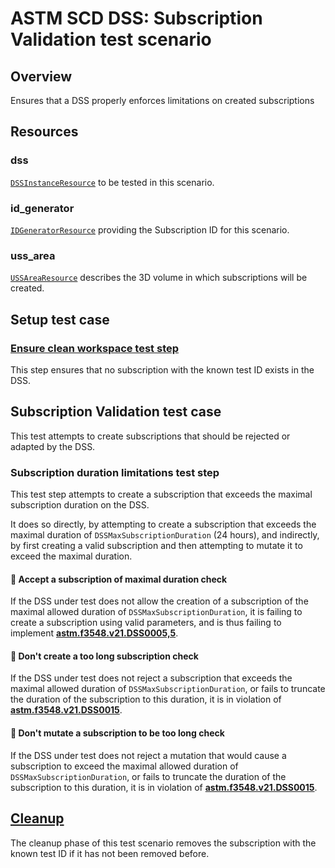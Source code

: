 # ASTM SCD DSS: Subscription Validation test scenario

## Overview

Ensures that a DSS properly enforces limitations on created subscriptions

## Resources

### dss

[`DSSInstanceResource`](../../../../resources/astm/f3548/v21/dss.py) to be tested in this scenario.

### id_generator

[`IDGeneratorResource`](../../../../resources/interuss/id_generator.py) providing the Subscription ID for this scenario.

### uss_area

[`USSAreaResource`](../../../../resources/uss_area.py) describes the 3D volume in which subscriptions will be created.

## Setup test case

### [Ensure clean workspace test step](clean_workspace.md)

This step ensures that no subscription with the known test ID exists in the DSS.

## Subscription Validation test case

This test attempts to create subscriptions that should be rejected or adapted by the DSS.

### Subscription duration limitations test step

This test step attempts to create a subscription that exceeds the maximal subscription duration on the DSS.

It does so directly, by attempting to create a subscription that exceeds the maximal duration of `DSSMaxSubscriptionDuration` (24 hours),
and indirectly, by first creating a valid subscription and then attempting to mutate it to exceed the maximal duration.

#### 🛑 Accept a subscription of maximal duration check

If the DSS under test does not allow the creation of a subscription of the maximal allowed duration of `DSSMaxSubscriptionDuration`,
it is failing to create a subscription using valid parameters, and is thus failing to implement **[astm.f3548.v21.DSS0005,5](../../../../requirements/astm/f3548/v21.md)**.

#### 🛑 Don't create a too long subscription check

If the DSS under test does not reject a subscription that exceeds the maximal allowed duration of `DSSMaxSubscriptionDuration`,
or fails to truncate the duration of the subscription to this duration, it is in violation of **[astm.f3548.v21.DSS0015](../../../../requirements/astm/f3548/v21.md)**.

#### 🛑 Don't mutate a subscription to be too long check

If the DSS under test does not reject a mutation that would cause a subscription to exceed the maximal allowed duration of `DSSMaxSubscriptionDuration`,
or fails to truncate the duration of the subscription to this duration, it is in violation of **[astm.f3548.v21.DSS0015](../../../../requirements/astm/f3548/v21.md)**.

## [Cleanup](./clean_workspace.md)

The cleanup phase of this test scenario removes the subscription with the known test ID if it has not been removed before.
